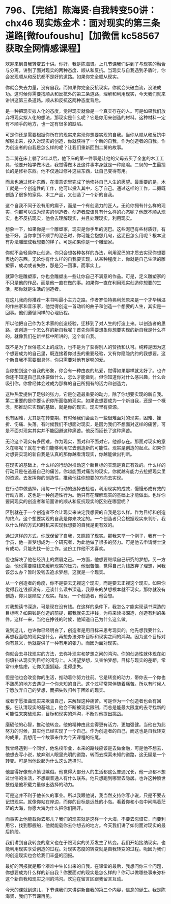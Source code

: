 # 796、【完结】陈海贤·自我转变50讲：chx46 现实炼金术：面对现实的第三条道路[微foufoushu]【加微信 kc58567 获取全网情感课程】

欢迎来到自我转变五十讲。你好，我是陈海贤。上几节课我们讲到了与现实的融合与分离，讲到了面对现实的两种态度、顺从和反抗。当现实与自我遇到矛盾时，你会发现顺从和反抗都不是好的道路。如果你完全顺从现实。

你就会失去力量，没有自我。而如果你完全反抗现实，你就会头破血流，没法成功。这时候你需要找顺从和反抗外的第三条道路，理解和利用现实，今天我们就来讲讲这第三条道路。顺从和反抗这两种态度背后。

是一种把现实拟人化的态度，觉得现实就像是一个真实存在的人。可是如果我们放弃将现实拟人化的想法，那现实是什么呢？它是你用来创造的材料。这种材料一定有不顺手的地方，也一定有很多的缺陷。

可是你还是需要根据你所在的现实来实现你想要实现的自我。当你从顺从和反抗中解脱出来，投入对现实的创造，你就获得了一个新的自我，作为创造者的自我。作为创造者的自我是怎么样的呢？让我们重新回到二舅的故事。

当二舅在床上躺了3年以后，他下床的第一件事是让他的父母去买了全套的木工工具，他要开始学做木匠，我觉得做木匠这件事本身就是一种隐喻。二舅的一生最擅长的是修补东西。他不仅通过修补这些东西，让自己变得有用。

而且也通过修补东西，在潜意识里完成了他修补自己人生的愿望。最重要的是，木工就是一个创造性的工作，他可以投入其中，忘了自己。通过这样的工作，二舅既创造了很多的家具、木工产品，又创造了一个新的自我。

这个自我不同于没有用的瘸子，而是一个有创造力的匠人。无论你拥有什么样的现实，你都可以成为现实的创造者。创造者应该具有什么样的心态呢？他既不顺从现实，也不反抗现实，他会去理解现实，并且处理现实，利用现实。

想象一下，如果你是一个雕塑家，现实是你手里的泥巴。这些泥巴有些材质好，有些不好。当你拿到不顺手的泥巴时，你可能会抱怨几句，这泥巴怎么用呢？根本没有办法雕塑成我想要的样子。可是如果你是一个雕塑家。

你就不会轻易停止创造。你只会想各种各样的办法，利用泥巴的才质去实现你想要表达的东西。无论你有什么样的自我要实现，从某种程度上，你就是自己生活的雕塑家，成功或者失败，那是另一回事。而事实上。

就算你是雕塑家，你也会雕塑出一些让你自己不满意的作品。可是，定义雕塑家的不只是他的作品，而是他一直在做的事。如果你一直在利用现实创造你想要的生活，那你就是生活的创造者。

在这儿我向你推荐一本书叫最小主力之路。作者罗伯特弗利茨原来是一个才华横溢的作曲家和音乐家，他觉得创造一首动听的曲子和创造一个想要的人生，其实是一回事。他们遵循同样的心理历程。

所以他把自己作为艺术家的创造经验，迁移到了对人生的打造上来。以创造者的思路，该创造一个怎么样的新自我呢？首先你需要想象你想要实现的新自我是什么样的。就像我们在新坐标中所讲的，这个新自我。

既不是为了世俗意义上的成功，也不是为了获得别人的赞扬和认可。纯粹是因为这个想要成为的自己里，既连接着你过去的重要经验，又有你隐隐约约的我想要。这个新自我不需要很具体，你只需要对他有足够的爱。

当你想到这个自我的形象，你会有一种由衷的热爱，觉得如果那样就太好了。也许你还不知道自己具体要做什么，怎么才能做到。但你知道你对什么感兴趣，什么会吸引你。你曾经体会过成为那样的自己所拥有的活力和创造力。

这种热爱提供了足够的张力，它是创造最重要的动力。除了你想要实现的新自我。第二重要的是你要认识你所面临的现实。如果说想要成为一个新自我，还是一个概念，那推动它实现的基础，就是你的现实。现实里有资源。

也有困难，尤其是在转变期，有时候我们会面对一些很难面对的现实，困难、挫折、伤痛、失落。有时候我们不想面对现实，是因为我们不想面对这样的痛苦。可是不面对现实其实并不能回避这种痛苦。他反而延长了这种痛苦。

无论这个现实有多困难，作为现实，面对和不面对它，他都存在。那面对现实的意义在哪呢？就在于我们能够利用它去创造新的可能性。现实是创造的起点。如果你对想要实现的新自我是认真的那你越看清现实，你越能做出判断。

在现实的基础上，什么样的行动对推动这个新目标的实现是真正有效的。什么样的行动只是在逃避自己的痛苦。你越能面对痛苦的现实，你就越有能力去挖掘现实里的资源，去发挥你的创造性，推动他往你想要的方向去实现。

在行动中做选择，用每一个行动的选择去检验，利用现实的成效，慢慢形成有效的行动方案，这也是一种创造性行为。他只有在理解现实的基础上才能做出。也许你要问现实的创造者和前面讲的顺从和反抗现实的区别在哪里呢？

区别就在于一个创造者不会让现实来决定我想要的自我是怎么样。作为目标和创造的终点，这个想要实现的自我是你来决定的。一个创造者只会根据现实来判断，我以什么样的方式和时机来实现我想要的自我是更有效的。

通过这样的方式，你既保留了自我，又照顾了现实。那我来举一个例子，我有一个学员，他一直梦想成为一个研究者，为此他做了很多的努力。可是他去申请博士没有成功，只能先找一份工作。这份工作他不太喜欢。

但也解决了他在经济上的燃眉之己。一方面，他想要继续自己研究的梦想。另一方面，他也需要赚钱来缓解现实的压力，他很苦恼，觉得自己为钱放弃了理想，问我该怎么办？暂时没钱去追求梦想，这就是一个现实。

从一个创造者的角度，你不是要去无视这个现实，而是要去正视这个现实。如果你觉得我连钱都没有，还谈什么读书深造，我原来的梦想根本就不现实，那你就没有创造，你只是顺应了现实。相反，一个创造者，他会想。

对我想读书深造，可是现在没有钱。在这样的条件下，我怎么才能实现读书深造的目标呢？如果钱是创造的前提，那我就先去挣钱，为将来读书深造，创造有利的条件。这样一来，当他在挣钱的时候，他知道自己为什么这么做。

说到这儿，也许你已经明白了，创造者是用目标来思考现实的。他先想我要什么，再想我面临的现实是什么，再想办法弥补目标和现实之间的鸿沟。因为这个目标对你有意义，他就提供了一种有用的张力。而因为面对现实。

你就会去寻找现实的方法，去弥补现实和梦想之间的鸿沟。你的创造性就体现在如何填补从现实到目标的鸿沟上。人渴望梦想，又害怕梦想，目标与现实的差距，常常带来焦虑，让你买腹狐疑，患得患失。

但是他也会改变你的生活，推动着你努力往前。它是转变的动力，带你去一个你也不熟悉的地方去遇见一个你未知的自己。这个过程常常伴随着痛苦。所以有时候人宁愿放弃自己的梦想，而把失败归咎于困难的现实。

或者宁愿扭曲现实来欺骗自己，来解轻这种痛苦。可是作为一个创造者也会有回报。在认清现实的基础上，他会不断被现实限制，而总是能最大限度的去寻找新的可能性来突破现实，目标和现实的鸿沟，不断对他提出挑战。

磨砺他的心智，推动他转变。他的精神由此变得更有活力，更加强健。当他在为此努力的时候，其实他已经实现了一个自己。作为创造者的自己，而这也是自我转变的成果。我想用一个故事来作为今天课程的结尾。

我曾经遇到一个同学，他名校毕业，本来的路线应该是去做金融，可是他不想去，他想去写小说，放弃别人眼里光明的道路，转而去探索未知的道路，这无疑是一个转变。可是当他说起为什么这么选择时。

他显得好像有点愤世嫉俗。他觉得大部分人的生活都这么普通冗长，他一点都不想过世俗的生活，不想跟普通人有什么联系。他只想跑到哪里去隐居。也许这种愤世技俗是他积载力量做出选择的动力。

可是这并不利于他长久的事业。所以我跟他说，我当然支持你写小说，只是不要去记恨现实。就像你站在岸边，而你的目标是远处的小岛。看着你和小岛中间隔着茫茫的大海，你愿大海为什么把你们隔开。

而事实上他能载你去那儿？我们的现实就是这样一个大海，不要去怨恨它，而要利用它，找到那艘船，他就能载你去你想去的地方。今天我们讲了如何面对现实的最后阶段。

我们讲到自我转变的意义也在于跟现实的关系发生了转变。我们开始接纳现实，也能利用现实享受创造的过程。对现实态度的转变就是自我转变的过程。呃因为我们的创造现实也会给我们丰盛的回报。

最好的回报就是那个艰难中生长出来的自我。在课堂的最后，我想问你三个问题，你想要成为什么样的新自我？你要面对的现实是怎么样的？你可以做哪些事来弥补这个新自我和现实之间的鸿沟。欢迎在留言区跟我留言互动。

今天的课就到这儿，下节课我们来讲讲新自我的第三个内容，信念的诞生。我是陈海贤，我们下节课再见。